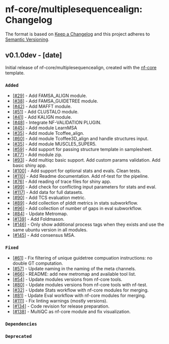 # nf-core/multiplesequencealign: Changelog

The format is based on [Keep a Changelog](https://keepachangelog.com/en/1.0.0/)
and this project adheres to [Semantic Versioning](https://semver.org/spec/v2.0.0.html).

## v0.1.0dev - [date]

Initial release of nf-core/multiplesequencealign, created with the [nf-core](https://nf-co.re/) template.

### `Added`

- [[#29](https://github.com/nf-core/multiplesequencealign/issues/29)] - Add FAMSA_ALIGN module.
- [[#38](https://github.com/nf-core/multiplesequencealign/issues/38)] - Add FAMSA_GUIDETREE module.
- [[#42](https://github.com/nf-core/multiplesequencealign/issues/42)] - Add MAFFT module.
- [[#51](https://github.com/nf-core/multiplesequencealign/issues/51)] - Add CLUSTALO module.
- [[#41](https://github.com/nf-core/multiplesequencealign/issues/41)] - Add KALIGN module.
- [[#48](https://github.com/nf-core/multiplesequencealign/issues/48)] - Integrate NF-VALIDATION PLUGIN.
- [[#45](https://github.com/nf-core/multiplesequencealign/issues/45)] - Add module LearnMSA
- [[#35](https://github.com/nf-core/multiplesequencealign/issues/35)] - Add module Tcoffee_align.
- [[#60](https://github.com/nf-core/multiplesequencealign/issues/60)] - Add module Tcoffee3D_align and handle structures input.
- [[#35](https://github.com/nf-core/multiplesequencealign/issues/35)] - Add module MUSCLE5_SUPER5.
- [[#59](https://github.com/nf-core/multiplesequencealign/issues/59)] - Add support for passing structure template in samplesheet.
- [[#77](https://github.com/nf-core/multiplesequencealign/issues/77)] - Add module zip.
- [[#93](https://github.com/nf-core/multiplesequencealign/pull/93)] - Add multiqc basic support. Add custom params validation. Add basic shiny app.
- [[#100](https://github.com/nf-core/multiplesequencealign/pull/100)] - Add support for optional stats and evals. Clean tests.
- [[#110](https://github.com/nf-core/multiplesequencealign/issues/110)] - Add Readme documentation. Add nf-test for the pipeline.
- [[#76](https://github.com/nf-core/multiplesequencealign/issues/76)] - Add reading of trace files for shiny app.
- [[#99](https://github.com/nf-core/multiplesequencealign/issues/99)] - Add check for conflicting input parameters for stats and eval.
- [[#117](https://github.com/nf-core/multiplesequencealign/issues/117)] - Add data for full datasets.
- [[#90](https://github.com/nf-core/multiplesequencealign/issues/90)] - Add TCS evaluation metric.
- [[#89](https://github.com/nf-core/multiplesequencealign/issues/89)] - Add collection of plddt metrics in stats subworkflow.
- [[#96](https://github.com/nf-core/multiplesequencealign/issues/96)] - Add collection of number of gaps in eval subworkflow.
- [[#84](https://github.com/nf-core/multiplesequencealign/issues/84)] - Update Metromap.
- [[#139](https://github.com/nf-core/multiplesequencealign/pull/139)] - Add Foldmason.
- [[#146](https://github.com/nf-core/multiplesequencealign/pull/146)] - Only show additional process tags when they exists and use the same ubuntu version in all modules.
- [[#145](https://github.com/nf-core/multiplesequencealign/pull/145)] - Add consensus MSA.

### `Fixed`

- [[#61](https://github.com/nf-core/multiplesequencealign/issues/61)] - Fix filtering of unique guidetree compuation instructions: no double GT computation.
- [[#57](https://github.com/nf-core/multiplesequencealign/issues/57)] - Update naming in the naming of the meta channels.
- [[#66](https://github.com/nf-core/multiplesequencealign/issues/66)] - README: add new metromap and available tool list.
- [[#54](https://github.com/nf-core/multiplesequencealign/issues/54)] - Update modules versions from nf-core tools.
- [[#80](https://github.com/nf-core/multiplesequencealign/pull/80)] - Update modules versions from nf-core tools with nf-test.
- [[#32](https://github.com/nf-core/multiplesequencealign/issues/32)] - Update Stats workflow with nf-core modules for merging.
- [[#81](https://github.com/nf-core/multiplesequencealign/pull/81)] - Update Eval workflow with nf-core modules for merging.
- [[#111](https://github.com/nf-core/multiplesequencealign/pull/111)] - Fix linting warnings (mostly versions).
- [[#134](https://github.com/nf-core/multiplesequencealign/pull/134)] - Code revision for release preparation.
- [[#138](https://github.com/nf-core/multiplesequencealign/pull/138)] - MultiQC as nf-core module and fix visualization.

### `Dependencies`

### `Deprecated`

